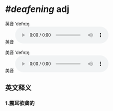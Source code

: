 # ***\#deafening*** adj
英音 ˈdefnɪŋ  
英音
<audio src="./media/deafening1_AAC.aac" controls="controls"></audio>

美音 ˈdefnɪŋ  
美音
<audio src="./media/deafening2_AAC.aac" controls="controls"></audio>



  

英文释义
---
### 1.**震耳欲聋的**  



